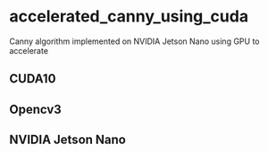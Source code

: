 # accelerated_canny_using_cuda
Canny algorithm implemented on NVIDIA Jetson Nano using GPU to accelerate

## CUDA10
## Opencv3
## NVIDIA Jetson Nano
